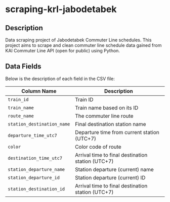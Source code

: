 # scraping-krl-jabodetabek

## Description

Data scraping project of Jabodetabek Commuter Line schedules. This project aims to scrape and clean commuter line schedule data gained from KAI Commuter Line API (open for public) using Python.

## Data Fields
Below is the description of each field in the CSV file:

| Column Name            | Description                                   |
|------------------------|-----------------------------------------------|
| `train_id`             | Train ID                                      |
| `train_name`           | Train name based on its ID                    |
| `route_name`           | The commuter line route                       |
| `station_destination_name` | Final destination station name             |
| `departure_time_utc7`  | Departure time from current station (UTC+7)  |
| `color`                | Color code of route                           |
| `destination_time_utc7`| Arrival time to final destination station (UTC+7) |
| `station_departure_name` | Station departure (current) name            |
| `station_departure_id` | Station departure (current) ID                |
| `station_destination_id` | Arrival time to final destination station (UTC+7) |

